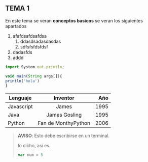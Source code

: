## TEMA 1
En este tema se veran **conceptos basicos**
se veran los siguientes apartados

1. afafdsafdsafdsa
   1. ddasdsadasdasdas
   1. sdfsfsfdsfdsf
1. dadasfds
1. addd

```javascript
import System.out.println;

void main(String args[]){
println('hola')
}
```

Lenguaje   |   Inventor    |   Año
-----------|:-------------:|------:
Javascript | James         | 1995
Java       | James Gosling | 1995
Python     | Fan de MonthyPython | 2006


> **AVISO**: Esto debe escribirse en un terminal.
>
> lo dicho, asi es.
> ```javascript
> var num = 5
> ```

